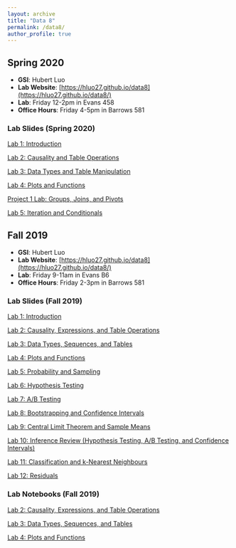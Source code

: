 ```yaml
---
layout: archive
title: "Data 8"
permalink: /data8/
author_profile: true
---
```


## Spring 2020

- **GSI**: Hubert Luo
- **Lab Website**: [https://hluo27.github.io/data8](https://hluo27.github.io/data8/)
- **Lab**: Friday 12-2pm in Evans 458
- **Office Hours**: Friday 4-5pm in Barrows 581

### Lab Slides (Spring 2020)

[Lab 1: Introduction](https://github.com/hLuo27/teaching/raw/master/data8/slides/sp20_lab1_break.pdf)

[Lab 2: Causality and Table Operations](https://github.com/hLuo27/teaching/raw/master/data8/slides/sp20_lab2.pdf)

[Lab 3: Data Types and Table Manipulation](https://github.com/hLuo27/teaching/raw/master/data8/slides/sp20_lab3.pdf)

[Lab 4: Plots and Functions](https://github.com/hLuo27/teaching/raw/master/data8/slides/sp20_lab4.pdf)

[Project 1 Lab: Groups, Joins, and Pivots](https://github.com/hLuo27/teaching/raw/master/data8/slides/sp20_lab_proj1.pdf)

[Lab 5: Iteration and Conditionals](https://github.com/hLuo27/teaching/raw/master/data8/slides/sp20_lab5.pdf)

## Fall 2019

- **GSI**: Hubert Luo
- **Lab Website**: [https://hluo27.github.io/data8](https://hluo27.github.io/data8/)
- **Lab**: Friday 9-11am in Evans B6
- **Office Hours**: Friday 2-3pm in Barrows 581

### Lab Slides (Fall 2019)

[Lab 1: Introduction](https://github.com/hLuo27/teaching/raw/master/data8/slides/lab1_break.pdf)

[Lab 2: Causality, Expressions, and Table Operations](https://github.com/hLuo27/teaching/raw/master/data8/slides/lab2.pdf)

[Lab 3: Data Types, Sequences, and Tables](https://github.com/hLuo27/teaching/raw/master/data8/slides/lab3.pdf)

[Lab 4: Plots and Functions](https://github.com/hLuo27/teaching/raw/master/data8/slides/lab4.pdf)

[Lab 5: Probability and Sampling](https://github.com/hLuo27/teaching/raw/master/data8/slides/lab5.pdf)

[Lab 6: Hypothesis Testing](https://github.com/hLuo27/teaching/raw/master/data8/slides/lab6.pdf)

[Lab 7: A/B Testing](https://github.com/hLuo27/teaching/raw/master/data8/slides/lab7.pdf)

[Lab 8: Bootstrapping and Confidence Intervals](https://github.com/hLuo27/teaching/raw/master/data8/slides/lab8.pdf)

[Lab 9: Central Limit Theorem and Sample Means](https://github.com/hLuo27/teaching/raw/master/data8/slides/lab9.pdf)

[Lab 10: Inference Review (Hypothesis Testing, A/B Testing, and Confidence Intervals)](https://github.com/hLuo27/teaching/raw/master/data8/slides/lab10.pdf)

[Lab 11: Classification and k-Nearest Neighbours](https://github.com/hLuo27/teaching/raw/master/data8/slides/lab11.pdf)

[Lab 12: Residuals](https://github.com/hLuo27/teaching/raw/master/data8/slides/lab12.pdf)

### Lab Notebooks (Fall 2019)

[Lab 2: Causality, Expressions, and Table Operations](https://github.com/hLuo27/teaching/blob/master/data8/notebooks/lab2.ipynb)

[Lab 3: Data Types, Sequences, and Tables](https://github.com/hLuo27/teaching/blob/master/data8/notebooks/lab3.ipynb)

[Lab 4: Plots and Functions](https://github.com/hLuo27/teaching/blob/master/data8/notebooks/lab4.ipynb)